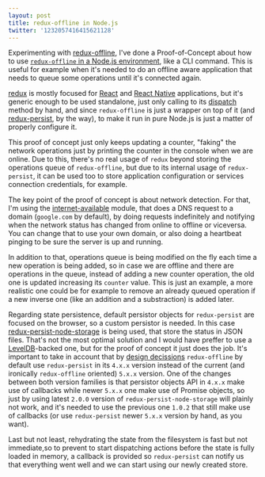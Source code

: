 ```yaml
---
layout: post
title: redux-offline in Node.js
twitter: '1232057416415621128'
---
```


Experimenting with [redux-offline](https://github.com/redux-offline/redux-offline),
I've done a Proof-of-Concept about how to use
[`redux-offline` in a Node.js environment](https://github.com/piranna/redux-offline-Node.js-PoC),
like a CLI command. This is useful for example when it's needed to do an offline
aware application that needs to queue some operations until it's connected again.

[redux](https://redux.js.org/) is mostly focused for
[React](https://reactjs.org/) and
[React Native](https://facebook.github.io/react-native/) applications, but it's
generic enough to be used standalone, just only calling to its
[dispatch](https://redux.js.org/api/store#dispatch) method by hand, and since
`redux-offline` is just a wrapper on top of it (and
[redux-persist](https://github.com/rt2zz/redux-persist), by the way), to make it
run in pure Node.js is just a matter of properly configure it.

This proof of concept just only keeps updating a counter, "faking" the network
operations just by printing the counter in the console when we are online. Due
to this, there's no real usage of `redux` beyond storing the operations queue of
`redux-offline`, but due to its internal usage of `redux-persist`, it can be
used too to store application configuration or services connection credentials,
for example.

The key point of the proof of concept is about network detection. For that, I'm
using the [internet-available](https://github.com/ourcodeworld/internet-available)
module, that does a DNS request to a domain (`google.com` by default), by doing
requests indefinitely and notifying when the network status has changed from
online to offline or viceversa. You can change that to use your own domain, or
also doing a heartbeat pinging to be sure the server is up and running.

In addition to that, operations queue is being modified on the fly each time a
new operation is being added, so in case we are offline and there are operations
in the queue, instead of adding a new counter operation, the old one is updated
increasing its `counter` value. This is just an example, a more realistic one
could be for example to remove an already queued operation if a new inverse one
(like an addition and a substraction) is added later.

Regarding state persistence, default persistor objects for `redux-persist` are
focused on the browser, so a custom persistor is needed. In this case
[redux-persist-node-storage](https://github.com/pellejacobs/redux-persist-node-storage)
is being used, that store the status in JSON files. That's not the most optimal
solution and I would have preffer to use a [LevelDB](http://leveldb.org/)-backed
one, but for the proof of concept it just does the job. It's important to take
in account that by
[design decissions](https://github.com/redux-offline/redux-offline/issues/119#issuecomment-343656725)
`redux-offline` by default use `redux-persist` in its `4.x.x` version instead of
the current (and ironically `redux-offline` oriented) `5.x.x` version. One of
the changes between both version families is that persistor objects API in
`4.x.x` make use of callbacks while newer `5.x.x` one make use of Promise
objects, so just by using latest `2.0.0` version of `redux-persist-node-storage`
will plainly not work, and it's needed to use the previous one `1.0.2` that
still make use of callbacks (or use `redux-persist` newer `5.x.x` version by
hand, as you want).

Last but not least, rehydrating the state from the filesystem is fast but not
immediate,so to prevent to start dispatching actions before the state is fully
loaded in memory, a callback is provided so `redux-persist` can notify us that
everything went well and we can start using our newly created store.
